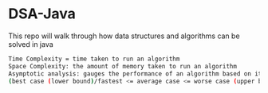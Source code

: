 # DSA-Java
This repo will walk through how data structures and algorithms can be solved in java
```bash
Time Complexity = time taken to run an algorithm
Space Complexity: the amount of memory taken to run an algorithm
Asymptotic analysis: gauges the performance of an algorithm based on its input size and rate of increase
(best case (lower bound)/fastest <= average case <= worse case (upper bound)/slowest
```
